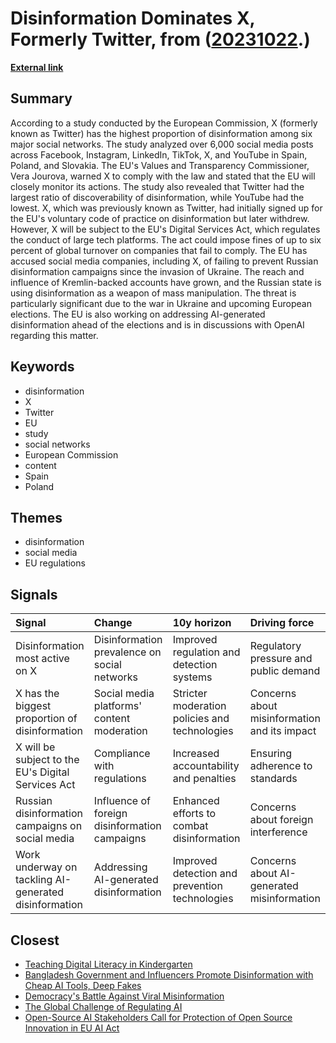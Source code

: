 # __Disinformation Dominates X, Formerly Twitter__, from ([20231022](https://kghosh.substack.com/p/20231022).)

__[External link](https://www.bbc.co.uk/news/technology-66926080?utm_source=substack&utm_medium=email)__



## Summary

According to a study conducted by the European Commission, X (formerly known as Twitter) has the highest proportion of disinformation among six major social networks. The study analyzed over 6,000 social media posts across Facebook, Instagram, LinkedIn, TikTok, X, and YouTube in Spain, Poland, and Slovakia. The EU's Values and Transparency Commissioner, Vera Jourova, warned X to comply with the law and stated that the EU will closely monitor its actions. The study also revealed that Twitter had the largest ratio of discoverability of disinformation, while YouTube had the lowest. X, which was previously known as Twitter, had initially signed up for the EU's voluntary code of practice on disinformation but later withdrew. However, X will be subject to the EU's Digital Services Act, which regulates the conduct of large tech platforms. The act could impose fines of up to six percent of global turnover on companies that fail to comply. The EU has accused social media companies, including X, of failing to prevent Russian disinformation campaigns since the invasion of Ukraine. The reach and influence of Kremlin-backed accounts have grown, and the Russian state is using disinformation as a weapon of mass manipulation. The threat is particularly significant due to the war in Ukraine and upcoming European elections. The EU is also working on addressing AI-generated disinformation ahead of the elections and is in discussions with OpenAI regarding this matter.

## Keywords

* disinformation
* X
* Twitter
* EU
* study
* social networks
* European Commission
* content
* Spain
* Poland

## Themes

* disinformation
* social media
* EU regulations

## Signals

| Signal                                                | Change                                        | 10y horizon                                    | Driving force                                |
|:------------------------------------------------------|:----------------------------------------------|:-----------------------------------------------|:---------------------------------------------|
| Disinformation most active on X                       | Disinformation prevalence on social networks  | Improved regulation and detection systems      | Regulatory pressure and public demand        |
| X has the biggest proportion of disinformation        | Social media platforms' content moderation    | Stricter moderation policies and technologies  | Concerns about misinformation and its impact |
| X will be subject to the EU's Digital Services Act    | Compliance with regulations                   | Increased accountability and penalties         | Ensuring adherence to standards              |
| Russian disinformation campaigns on social media      | Influence of foreign disinformation campaigns | Enhanced efforts to combat disinformation      | Concerns about foreign interference          |
| Work underway on tackling AI-generated disinformation | Addressing AI-generated disinformation        | Improved detection and prevention technologies | Concerns about AI-generated misinformation   |

## Closest

* [Teaching Digital Literacy in Kindergarten](ad15fbe04bbe50ec3436c61403d19fca)
* [Bangladesh Government and Influencers Promote Disinformation with Cheap AI Tools, Deep Fakes](299ee0a175c6ba617e28713566f23557)
* [Democracy's Battle Against Viral Misinformation](56d1a28746cd95ebaa3d62a4e1f91c3a)
* [The Global Challenge of Regulating AI](c3301a7146d6814214205c4b43376f17)
* [Open-Source AI Stakeholders Call for Protection of Open Source Innovation in EU AI Act](11bd695b887aa09dca79341f91ce6b82)